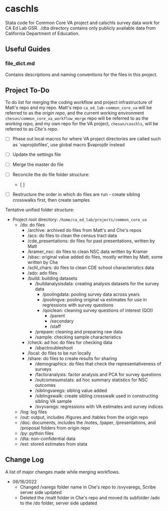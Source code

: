 # caschls
 Stata code for Common Core VA project and calschls survey data work for CA Ed Lab GSR. ./dta directory contains only publicly available data from California Department of Education.

## Useful Guides

### file_dict.md
Contains descriptions and naming conventions for the files in this project.



## Project To-Do
To do list for merging the coding workflow and project infrastructure of Matt's repo and my repo. Matt's repo ```ca_ed_lab-common_core_va``` will be referred to as the *origin repo*, and the current working environment ```chesun/common_core_va_workflow_merge``` repo will be referred to as the *working repo*, and my own repo for the VA project, ```chesun/caschls```, will be referred to as *Che's repo*.
- [ ] Phase out local macros for where VA project directories are called such as `vaprojdofiles', use global macro $vaprojdir instead
- [ ] Update the settings file
- [ ] Merge the master do file
- [ ] Reconcile the do file folder structure:
  - [ ]
- [ ] Restructure the order in which do files are run - create sibling crosswalks first, then create samples 


Tentative unified folder structure:
- Project root directory: ```/home/ca_ed_lab/projects/common_core_va```
  - /do: do files
    - /archive: archived do files from Matt's and Che's repos
    - /acs: do files to clean the census tract data
    - /cde_presentations: do files for past presentations, written by Matt
    - /kramer_nsc: do files to clean NSC data written by Kramer
    - /sbac: original value added do files, mostly written by Matt, some written by Che
    - /schl_chars: do files to clean CDE school characteristics data
    - /ado: ado files
    - /build: building datasets
      - /buildanalysisdata: creating analysis datasets for the survey data
        - /poolingdata: pooling survey data across years
        - /poolingva: pooling original va estimates for use in regressions with survey questions
        - /qoiclean: cleaning survey questions of interest (QOI)
          - /parent
          - /secondary
          - /staff
      - /prepare: cleaning and preparing raw data
      - /sample: checking sample characteristics
    - /check: ad hoc do files for checking data
      - /sbactroubleshoot
    - /local: do files to be run locally
    - /share: do files to create results for sharing
      - /demographics: do files that check the representativeness of surveys
      - /factoranalysis: factor analysis and PCA for survey questions
      - /outcomesumstats: ad hoc summary statistics for NSC outcomes
      - /siblingvaregs: sibling value added
      - /siblingxwalk: create sibling crosswalk used in constructing sibling VA sample
      - /svyvaregs: regressions with VA estimates and survey indices
  - /log: log files
  - /out: output, includes /figures and /tables from the origin repo
  - /doc: documents, includes the /notes, /paper, /presentations, and /proposal folders from origin repo
  - /py: python files
  - /dta: non-confidential data
  - /est: stored estimates from stata



## Change Log
A list of major changes made while merging workflows.
- 06/16/2022
  - Changed /varegs folder name in Che's repo to /svyvaregs, Scribe server side updated
  - Deleted the /matt folder in Che's repo and moved its subfolder /ado to the /do folder, server side updated
